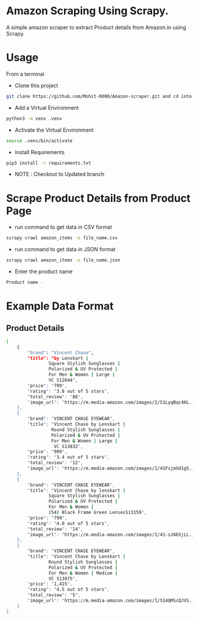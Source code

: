 # Amazon Scraping Using Scrapy.

A simple amazon scraper to extract Product details from Amazon.in using Scrapy.

# Usage

From a terminal

- Clone this project 
```bash
git clone https://github.com/Mohit-0000/Amazon-scraper.git and cd into it cd amazon_scrapy
```
- Add a Virtual Environment 
```bash
python3 -m venv .venv
```
- Activate the Virtual Environment 
```bash
source .venv/bin/activate
```
- Install Requirements 
```bash
pip3 install -r requirements.txt
```
- NOTE : Checkout to Updated branch 


# Scrape Product Details from Product Page

- run  command to get data in CSV format 
```bash 
scrapy crawl amazon_items -o file_name.csv
```
- run  command to get data in JSON format
```bash 
scrapy crawl amazon_items -o file_name.json
```
- Enter the product name 
```bash
Product name -
```

# Example Data Format

## Product Details

```bash
[
    {
        "brand": "Vincent Chase",
        "title": "by Lenskart | 
                Square Stylish Sunglasses | 
                Polarized & UV Protected | 
                For Men & Women | Large | 
                VC S12644",
        "price": "799",
        "rating": "3.8 out of 5 stars",
        "total_review": "86",
        "image_url": "https://m.media-amazon.com/images/I/51LyqBqc4KL._AC_UL320_.jpg"
    },
    {
        "brand": "VINCENT CHASE EYEWEAR",
        "title": "Vincent Chase by Lenskart |
                 Round Stylish Sunglasses | 
                 Polarized & UV Protected | 
                 For Men & Women | Large |
                  VC S13832",
        "price": "999",
        "rating": "3.4 out of 5 stars",
        "total_review": "12",
        "image_url": "https://m.media-amazon.com/images/I/41FxjmXd1gS._AC_UL320_.jpg"
    },
    {
        "brand": "VINCENT CHASE EYEWEAR",
        "title": "Vincent Chase by lenskart | 
                Square Stylish Sunglasses | 
                Polarized & UV Protected | 
                For Men & Women | 
                (54) Black Frame Green LensesS13159",
        "price": "799",
        "rating": "4.0 out of 5 stars",
        "total_review": "14",
        "image_url": "https://m.media-amazon.com/images/I/41-sJAb5jLL._AC_UL320_.jpg"
    },
    {
        "brand": "VINCENT CHASE EYEWEAR",
        "title": "Vincent Chase by Lenskart | 
                Round Stylish Sunglasses | 
                Polarized & UV Protected | 
                For Men & Women | Medium | 
                VC S13975",
        "price": "1,415",
        "rating": "4.5 out of 5 stars",
        "total_review": "5",
        "image_url": "https://m.media-amazon.com/images/I/514QMScQJVS._AC_UL320_.jpg"
    }
]
```
